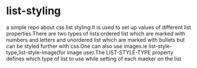 # list-styling
a simple repo about css list styling.It is used to set up values of different list properties.There are two types of lists ordered list which are marked with numbers and letters  and unordered list which are marked with bullets but can be styled further with css.One can also use images.ie list-style-type,list-style-image(for image use).The LIST-STYLE-TYPE property defines which type of list to use while setting of each maeker on the list

